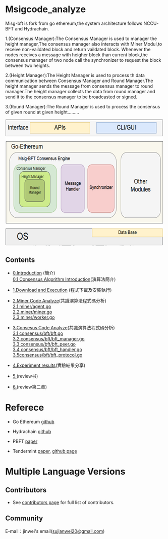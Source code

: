 # Msigcode_analyze
  Misg-bft is fork from go ethereum,the system architecture follows NCCU-BFT and Hydrachain.<br>
  
 1.(Consensus Manager):The Consensus Manager is used to manager the height manager,The consensus manager also interacts with Miner Modul,to receive non-vaildated block and return vaildated block. Whenever the nodes receives a message with heigher block than current block,the consensus manager of two node call the synchronizer to request the block between two heights.
 
 2.(Height Manager):The Height Manager is used to process th data communication between Consensus Manager and Round Manager.The height manager sends the message from consensus manager to round manager.The height manager collects the data from round manager and send it to the consensus manager to be broadcasted or signed.
 
 3.(Round Manager):The Round Manager is used to process the consensus of given round at given height.........

<img src="/picture/01.png" width = "500" height = "400" />


## Contents

 - [0.Introduction](/zh/0.Introduction.md) (簡介)<br>
     [0.1 Consensus Algorithm Introduction](/zh/0.1Consensus_Algorithm_Introduction.md)(演算法簡介)<br>
 - [1.Download and Execution](/zh/1.Dowload_and_Execution.md) (程式下載及安裝執行)
 - [2.Miner Code Analyze](/zh/2.Miner_Code_Analyze.md)(共識演算法程式碼分析)<br>
     [2.1 miner/agent.go](/zh/2.1miner_agent.md)<br>
     [2.2 miner/miner.go](/zh/2.1miner_miner.md)<br>
     [2.3 miner/worker.go](/zh/2.1miner_worker.md)<br>
 - [3.Consesus Code Analyze](/zh/3.Consesus_Code_Analyze.md)(共識演算法程式碼分析)<br> 
     [3.1 consensus/bft/bft.go](/zh/3.1consensus_bft_bft.md)<br>
     [3.2 consensus/bft/bft_manager.go](/zh/3.2consensus_bft_bft_manager.md)<br>
     [3.3 consensus/bft/bft_peer.go](/zh/3.3consensus_bft_bft_peer.md)<br>
     [3.4 consensus/bft/bft_handler.go](/zh/3.4consensus_bft_bft_handler.md)<br> 
     [3.5consensus/bft/bft_protocol.go](/zh/3.5consensus_bft_bft_protocol.md)<br>
     
 - [4.Experiment results]()(實驗結果分享)
 - [5.](https://github.com/polaris1119)(review书)
 - [6.](https://github.com/qyuhen)(review第二章)






# Referece

- Go Ethereum [github](https://github.com/ethereum/go-ethereum) 

- Hydrachain [github](https://github.com/HydraChain/hydrachain)

- PBFT [paper](https://www.usenix.org/legacy/publications/library/proceedings/osdi99/full_papers/castro/castro.ps)

- Tendermint [paper](https://cdn.relayto.com/media/files/LPgoWO18TCeMIggJVakt_tendermint.pdf),
   [github page](https://github.com/tendermint/tendermint)


# Multiple Language Versions


## Contributors

- See [contributors page](contributors.md) for full list of contributors.

## Community

E-mail：jinwei's email(sujianwei20@gmail.com)
